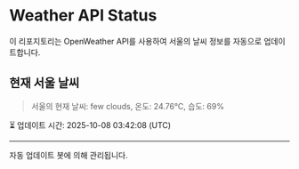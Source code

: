 
# Weather API Status

이 리포지토리는 OpenWeather API를 사용하여 서울의 날씨 정보를 자동으로 업데이트합니다.

## 현재 서울 날씨
> 서울의 현재 날씨: few clouds, 온도: 24.76°C, 습도: 69%

⏳ 업데이트 시간: 2025-10-08 03:42:08 (UTC)

---
자동 업데이트 봇에 의해 관리됩니다.
